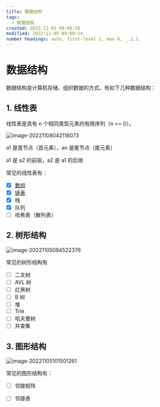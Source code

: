 ```yaml
---
title: 数据结构
tags:
  - 数据结构
created: 2022-11-05 09:08:58
modified: 2022-11-05 09:09:24
number headings: auto, first-level 1, max 6, _.1.1.
---
```


# 数据结构

数据结构是计算机存储、组织数据的方式。有如下几种数据结构：

## 1. 线性表

线性表是具有 n 个相同类型元素的有限序列（n >= 0）。

![image-20221108042116073](https://fastly.jsdelivr.net/gh/xihuanxiaorang/images/202211080421095.png)

a1 是首节点（首元素），an 是尾节点（尾元素）

a1 是 a2 的前驱，a2 是 a1 的后继

常见的线性表有：

- [x] [数组](线性表/数组.md)
- [x] [链表](线性表/链表.md)
- [x] 栈
- [x] 队列
- [ ] 哈希表（散列表）

## 2. 树形结构

![image-20221105094522376](https://fastly.jsdelivr.net/gh/xihuanxiaorang/images/image-20221105094522376.png)

常见的树形结构有

- [ ] 二叉树
- [ ] AVL 树
- [ ] 红黑树
- [ ] B 树
- [ ] 堆
- [ ] Trie
- [ ] 哈夫曼树
- [ ] 并查集

## 3. 图形结构

![image-20221105101501261](https://fastly.jsdelivr.net/gh/xihuanxiaorang/images/image-20221105101501261.png)

常见的图形结构有：
- [ ] 邻接矩阵
- [ ] 邻接表


